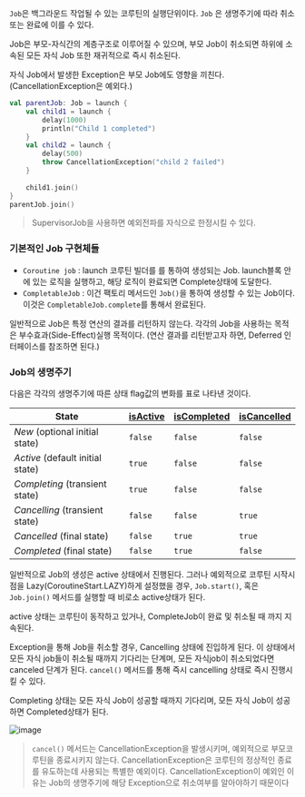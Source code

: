 `Job`은 백그라운드 작업될 수 있는 코루틴의 실행단위이다. `Job` 은 생명주기에 따라 취소 또는 완료에 이를 수 있다.

Job은 부모-자식간의 계층구조로 이루어질 수 있으며, 부모 Job이 취소되면 하위에 소속된 모든 자식 Job 또한 재귀적으로 즉시 취소된다. 

자식 Job에서 발생한 Exception은 부모 Job에도 영향을 끼친다. (CancellationException은 예외다.)
```kotlin
val parentJob: Job = launch {  
    val child1 = launch {  
        delay(1000)  
        println("Child 1 completed")  
    }  
    val child2 = launch {  
        delay(500)  
        throw CancellationException("child 2 failed")  
    }  
  
    child1.join()  
}  
parentJob.join()
```

> SupervisorJob을 사용하면 예외전파를 자식으로 한정시킬 수 있다.

### 기본적인 Job 구현체들 

* `Coroutine job` : launch 코루틴 빌더를 를 통하여  생성되는 Job. launch블록 안에 있는 로직을 실행하고, 해당 로직이 완료되면 Complete상태에 도달한다.
* `CompletableJob` : 이건 팩토리 메서드인 `Job()`을 통하여 생성할 수 있는 Job이다.이것은 `CompletableJob.complete`를 통해서 완료된다.

일반적으로 Job은 특정 연산의 결과를 리턴하지 않는다. 각각의 Job을 사용하는 목적은 부수효과(Side-Effect)실행 목적이다. (연산 결과를 리턴받고자 하면, Deferred 인터페이스를 참조하면 된다.)

### Job의 생명주기
다음은 각각의 생명주기에 따른 상태 flag값의 변화를 표로 나타낸 것이다.

| **State**                        | [isActive](https://kotlinlang.org/api/kotlinx.coroutines/kotlinx-coroutines-core/kotlinx.coroutines/-job/is-active.html) | [isCompleted](https://kotlinlang.org/api/kotlinx.coroutines/kotlinx-coroutines-core/kotlinx.coroutines/-job/is-completed.html) | [isCancelled](https://kotlinlang.org/api/kotlinx.coroutines/kotlinx-coroutines-core/kotlinx.coroutines/-job/is-cancelled.html) |
| -------------------------------- | ------------------------------------------------------------------------------------------------------------------------ | ------------------------------------------------------------------------------------------------------------------------------ | ------------------------------------------------------------------------------------------------------------------------------ |
| _New_ (optional initial state)   | `false`                                                                                                                  | `false`                                                                                                                        | `false`                                                                                                                        |
| _Active_ (default initial state) | `true`                                                                                                                   | `false`                                                                                                                        | `false`                                                                                                                        |
| _Completing_ (transient state)   | `true`                                                                                                                   | `false`                                                                                                                        | `false`                                                                                                                        |
| _Cancelling_ (transient state)   | `false`                                                                                                                  | `false`                                                                                                                        | `true`                                                                                                                         |
| _Cancelled_ (final state)        | `false`                                                                                                                  | `true`                                                                                                                         | `true`                                                                                                                         |
| _Completed_ (final state)        | `false`                                                                                                                  | `true`                                                                                                                         | `false`                                                                                                                        |
일반적으로 Job의 생성은 active 상태에서 진행된다. 그러나 예외적으로 코루틴 시작시점을 Lazy(CoroutineStart.LAZY)하게 설정했을 경우,  `Job.start()`, 혹은  `Job.join()` 메서드를 실행할 때 비로소 active상태가 된다.

active 상태는 코루틴이 동작하고 있거나, CompleteJob이 완료 및 취소될 때 까지 지속된다. 

Exception을 통해 Job을 취소할 경우, Cancelling 상태에 진입하게 된다. 이 상태에서 모든 자식 job들이 취소될 때까지 기다리는 단계며, 모든 자식job이 취소되었다면 canceled 단계가 된다. `cancel()` 메서드를 통해 즉시 cancelling 상태로 즉시 진행시킬 수 있다.

Completing 상태는 모든 자식 Job이 성공할 때까지 기다리며, 모든 자식 Job이 성공하면 Completed상태가 된다.

![image](https://github.com/user-attachments/assets/c4963c30-c167-4b06-98c3-4f6f41f07892)


> `cancel()` 메서드는 CancellationException을 발생시키며, 예외적으로 부모코루틴을 종료시키지 않는다.
> CancellationException은 코루틴의 정상적인 종료를 유도하는데 사용되는 특별한 예외이다.
> CancellationException이 예외인 이유는 Job의 생명주기에 해당 Exception으로 취소여부를 알아야하기 때문이다

